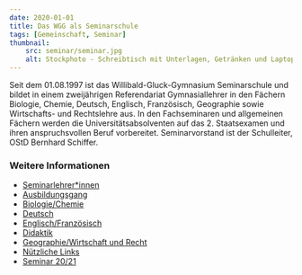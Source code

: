 ```yaml
---
date: 2020-01-01
title: Das WGG als Seminarschule 
tags: [Gemeinschaft, Seminar]
thumbnail: 
    src: seminar/seminar.jpg
    alt: Stockphoto - Schreibtisch mit Unterlagen, Getränken und Laptop
---
```


Seit dem 01.08.1997 ist das Willibald-Gluck-Gymnasium Seminarschule und bildet in einem zweijährigen Referendariat Gymnasiallehrer in den Fächern Biologie, Chemie, Deutsch, Englisch, Französisch, Geographie sowie Wirtschafts- und Rechtslehre aus. In den Fachseminaren und allgemeinen Fächern werden die Universitätsabsolventen auf das 2. Staatsexamen und ihren anspruchsvollen Beruf vorbereitet. Seminarvorstand ist der Schulleiter, OStD Bernhard Schiffer.

### Weitere Informationen

- <a href = "/gemeinschaft/seminar_allgemeines">Seminarlehrer*innen</a>
- <a href = "/gemeinschaft/seminar_ausbildungsgang"> Ausbildungsgang</a>
- <a href = "/gemeinschaft/seminar_biologie_chemie">Biologie/Chemie </a>
- <a href = "/gemeinschaft/seminar_deutsch">Deutsch </a>
- <a href = "/gemeinschaft/seminar_englisch_franzoesisch/">Englisch/Französisch</a>
- <a href = "/gemeinschaft/seminar_didaktik">Didaktik</a>
- <a href = "/gemeinschaft/seminar_geopgrahie_wirtschaft">Geographie/Wirtschaft und Recht</a>
- <a href = "/gemeinschaft/seminar_links">Nützliche Links</a>
- <a href = "/gemeinschaft/seminar_20_22">Seminar 20/21 </a>